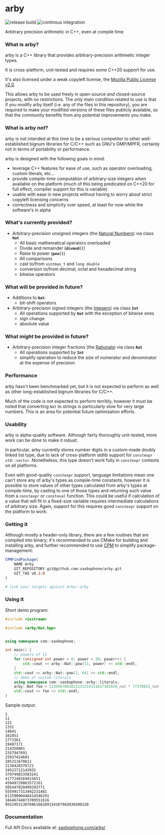 # arby

![release build](https://github.com/saxbophone/arby/actions/workflows/build-release.yml/badge.svg) ![continous integration](https://github.com/saxbophone/arby/actions/workflows/continuous-integration.yml/badge.svg)

Arbitrary precision arithmetic in C++, even at compile time

### What is arby?

arby is a C++ library that provides arbitrary-precision arithmetic integer types.

It is cross-platform, unit-tested and requires some C++20 support for use.

It's also licensed under a weak copyleft license, the [Mozilla Public License v2.0](LICENSE).

This allows arby to be used freely in open-source _and_ closed-source projects, with no restrictions. The only main condition related to use is that if you modify arby itself (i.e. any of the files in this repository), you are required to make your modified versions of these files publicly available, so that the community benefits from any potential improvements you make.

### What is arby _not_?

arby is not intended at this time to be a serious competitor to other well-established bignum libraries for C/C++ such as GNU's GMP/MPFR, certainly not in terms of portability or performance.

arby is designed with the following goals in mind:

- leverage C++ features for ease of use, such as operator overloading, custom literals, etc...
- provide compile-time computation of arbitrary-size integers when available on the platform (much of this being predicated on C++20 for full effect, compiler support for this is variable)
- usable with ease in new projects without having to worry about strict copyleft licensing concerns
- correctness and simplicity over speed, at least for now while the software's in alpha

### What's currently provided?

- Arbitrary-precision unsigned integers (the [Natural Numbers](https://en.wikipedia.org/wiki/Natural_number)) via class **`Nat`**
  - All basic mathematical operators overloaded
  - Divide and remainder (**`divmod()`**)
  - Raise to power (**`pow()`**)
  - All comparisons
  - cast to/from `uintmax_t` and `long double`
  - conversion to/from decimal, octal and hexadecimal string
  - bitwise operators

### What will be provided in future?

- Additions to **`Nat`**:
  - bit-shift operators
- Arbitrary-precision signed integers (the [Integers](https://en.wikipedia.org/wiki/Integer)) via class **`Int`**
  - All operations supported by **`Nat`** with the exception of bitwise ones
  - sign change
  - absolute value

### What _might_ be provided in future?

- Arbitrary-precision integer fractions (the [Rationals](https://en.wikipedia.org/wiki/Rational_number)) via class **`Rat`**
  - All operations supported by **`Int`**
  - simplify operation to reduce the size of numerator and denominator at the expense of precision

### Performance

arby hasn't been benchmarked yet, but it is not expected to perform as well as other long-established bignum libraries for C/C++.

Much of the code is not expected to perform terribly, however it must be noted that converting `Nat` to strings is particularly slow for very large numbers. This is an area for potential future optimisation efforts.

### Usability

arby is alpha-quality software. Although fairly thoroughly unit-tested, more work can be done to make it robust.

In particular, arby currently stores number digits in a custom-made doubly linked list type, due to lack of cross-platform stdlib support for `constexpr std::vector`. Nonetheless, this type doesn't work fully in `constexpr` contexts on all platforms.

Even with good-quality `constexpr` support, language limitations mean one can't store any of arby's types as compile-time constants, however it _is_ possible to store values of other types calculated from arby's types at compile-time, by casting to one of those types and returning such value from a `constexpr` or `consteval` function. This could be useful if calculation of a value that will fit in a fixed-size variable requires intermediate calculations of arbitrary size. Again, support for this requires good `constexpr` support on the platform to work.

### Getting it

Although mostly a header-only library, there are a few routines that are compiled into binary; it's recommended to use CMake for building and installing arby, and further recommended to use [CPM](https://github.com/cpm-cmake/CPM.cmake) to simplify package-management:

```cmake
CPMFindPackage(
    NAME Arby
    GIT_REPOSITORY git@github.com:saxbophone/arby.git
    GIT_TAG v0.3.0
)

# link your targets against Arby::arby
```

### Using it

Short demo program:

```c++
#include <iostream>

#include <arby/Nat.hpp>


using namespace com::saxbophone;

int main() {
    // powers of 11
    for (unsigned int power = 0; power < 20; power++) {
        std::cout << arby::Nat::pow(11, power) << std::endl;
    }
    std::cout << arby::Nat::pow(2, 64) << std::endl;
    // demo of custom literals
    using namespace com::saxbophone::arby::literals;
    arby::Nat foo = 1234567891011121314151617181920_nat * 77378921_nat;
    std::cout << foo << std::endl;
}
```

Sample output:

```
1
11
121
1331
14641
161051
1771561
19487171
214358881
2357947691
25937424601
285311670611
3138428376721
34522712143931
379749833583241
4177248169415651
45949729863572161
505447028499293771
5559917313492231481
61159090448414546291
18446744073709551616
95529531307686166289154167942030308320
```

### Documentation

Full API Docs available at: [saxbophone.com/arby/](https://saxbophone.com/arby/)
